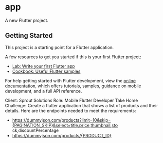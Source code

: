 # app

A new Flutter project.

## Getting Started

This project is a starting point for a Flutter application.

A few resources to get you started if this is your first Flutter project:

- [Lab: Write your first Flutter app](https://docs.flutter.dev/get-started/codelab)
- [Cookbook: Useful Flutter samples](https://docs.flutter.dev/cookbook)

For help getting started with Flutter development, view the
[online documentation](https://docs.flutter.dev/), which offers tutorials,
samples, guidance on mobile development, and a full API reference.

Client: Sprout Solutions
Role: Mobile Flutter Developer
Take Home Challenge:
Create a flutter application that shows a list of products and their details. Here are the endpoints
needed to meet the requirements:
 - https://dummyjson.com/products?limit=10&skip={PAGINATION_SKIP}&select=title,price,thumbnail,sto
ck,discountPercentage
 - https://dummyjson.com/products/{PRODUCT_ID}
